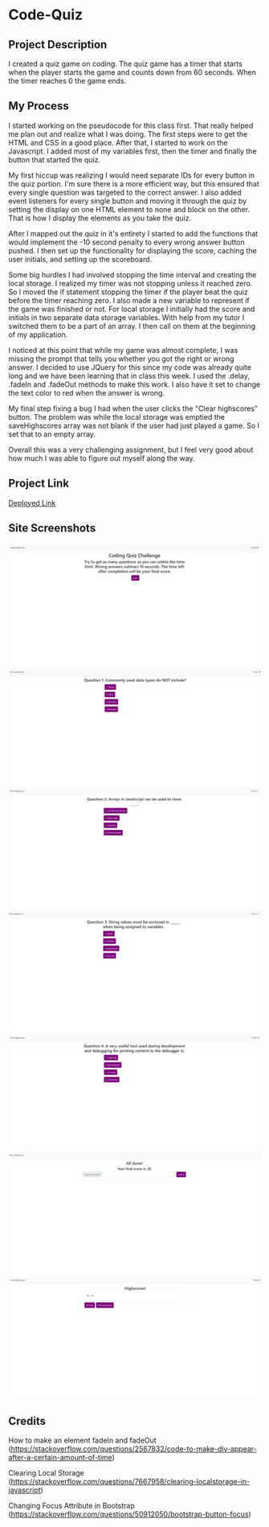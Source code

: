 # Code-Quiz

## Project Description

I created a quiz game on coding. The quiz game has a timer that starts when the player starts the game and counts down from 60 seconds. When the timer reaches 0 the game ends. 

## My Process

I started working on the pseudocode for this class first. That really helped me plan out and realize what I was doing. The first steps were to get the HTML and CSS in a good place. After that, I started to work on the Javascript. I added most of my variables first, then the timer and finally the button that started the quiz.

My first hiccup was realizing I would need separate IDs for every button in the quiz portion. I'm sure there is a more efficient way, but this ensured that every single question was targeted to the correct answer. I also added event listeners for every single button and moving it through the quiz by setting the display on one HTML element to none and block on the other. That is how I display the elements as you take the quiz. 

After I mapped out the quiz in it's entirety I started to add the functions that would implement the -10 second penalty to every wrong answer button pushed. I then set up the functionality for displaying the score, caching the user initials, and setting up the scoreboard. 

Some big hurdles I had involved stopping the time interval and creating the local storage. I realized my timer was not stopping unless it reached zero. So I moved the if statement stopping the timer if the player beat the quiz before the timer reaching zero. I also made a new variable to represent if the game was finished or not. For local storage I initially had the score and initials in two separate data storage variables. With help from my tutor I switched them to be a part of an array. I then call on them at the beginning of my application.

I noticed at this point that while my game was almost complete, I was missing the prompt that tells you whether you got the right or wrong answer. I decided to use JQuery for this since my code was already quite long and we have been learning that in class this week. I used the .delay, .fadeIn and .fadeOut methods to make this work. I also have it set to change the text color to red when the answer is wrong.

My final step fixing a bug I had when the user clicks the "Clear highscores" button. The problem was while the local storage was emptied the saveHighscores array was not blank if the user had just played a game. So I set that to an empty array. 

Overall this was a very challenging assignment, but I feel very good about how much I was able to figure out myself along the way.

## Project Link
[Deployed Link](https://mikecoletta.github.io/Code-Quiz/)

## Site Screenshots

![Screenshot 1](/Images/Screenshot1.JPG)
![Screenshot 2](/Images/Screenshot2.JPG)
![Screenshot 3](/Images/Screenshot3.JPG)
![Screenshot 4](/Images/Screenshot4.JPG)
![Screenshot 5](/Images/Screenshot5.JPG)
![Screenshot 6](/Images/Screenshot6.JPG)
![Screenshot 7](/Images/Screenshot7.JPG)

## Credits
How to make an element fadeIn and fadeOut (https://stackoverflow.com/questions/2567832/code-to-make-div-appear-after-a-certain-amount-of-time)

Clearing Local Storage (https://stackoverflow.com/questions/7667958/clearing-localstorage-in-javascript)

Changing Focus Attribute in Bootstrap (https://stackoverflow.com/questions/50912050/bootstrap-button-focus)